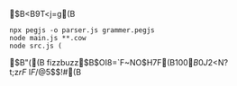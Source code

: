 $B<B9T<j=g(B
```
npx pegjs -o parser.js grammer.pegjs
node main.js **.cow
node src.js (
```
$B"((B fizzbuzz$B$OI8=`F~NO$H$7$F(B100$B0J2<$N?t;z$rF~$l$F$/$@$5$$!#(B
